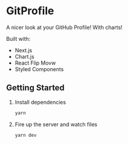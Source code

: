 # GitProfile

A nicer look at your GitHub Profile! With charts!

Built with:

- Next.js
- Chart.js
- React Flip Movw
- Styled Components

## Getting Started

1. Install dependencies

   ```bash
   yarn
   ```

2. Fire up the server and watch files

   ```bash
   yarn dev
   ```
